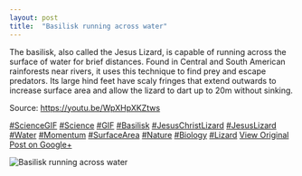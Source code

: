 ```yaml
---
layout: post
title:  "Basilisk running across water"
---
```


The basilisk, also called the Jesus Lizard, is capable of running across the surface of water for brief distances. Found in Central and South American rainforests near rivers, it uses this technique to find prey and escape predators. Its large hind feet have scaly fringes that extend outwards to increase surface area and allow the lizard to dart up to 20m without sinking.   
  
Source: <https://youtu.be/WpXHpXKZtws>  
  
[#ScienceGIF](https://plus.google.com/s/%23ScienceGIF/posts) [#Science](https://plus.google.com/s/%23Science/posts) [#GIF](https://plus.google.com/s/%23GIF/posts) [#Basilisk](https://plus.google.com/s/%23Basilisk/posts) [#JesusChristLizard](https://plus.google.com/s/%23JesusChristLizard/posts) [#JesusLizard](https://plus.google.com/s/%23JesusLizard/posts) [#Water](https://plus.google.com/s/%23Water/posts) [#Momentum](https://plus.google.com/s/%23Momentum/posts) [#SurfaceArea](https://plus.google.com/s/%23SurfaceArea/posts) [#Nature](https://plus.google.com/s/%23Nature/posts) [#Biology](https://plus.google.com/s/%23Biology/posts) [#Lizard](https://plus.google.com/s/%23Lizard/posts)
[View Original Post on Google+](https://plus.google.com/+ColinSullender/posts/6NBWTFRT1yq)

![Basilisk running across water](/assets/img/2015-09-11-Basilisk-running-across-water.gif)
